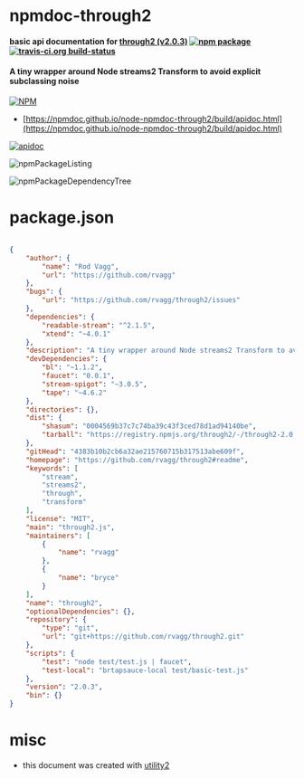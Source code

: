 # npmdoc-through2

#### basic api documentation for  [through2 (v2.0.3)](https://github.com/rvagg/through2#readme)  [![npm package](https://img.shields.io/npm/v/npmdoc-through2.svg?style=flat-square)](https://www.npmjs.org/package/npmdoc-through2) [![travis-ci.org build-status](https://api.travis-ci.org/npmdoc/node-npmdoc-through2.svg)](https://travis-ci.org/npmdoc/node-npmdoc-through2)

#### A tiny wrapper around Node streams2 Transform to avoid explicit subclassing noise

[![NPM](https://nodei.co/npm/through2.png?downloads=true&downloadRank=true&stars=true)](https://www.npmjs.com/package/through2)

- [https://npmdoc.github.io/node-npmdoc-through2/build/apidoc.html](https://npmdoc.github.io/node-npmdoc-through2/build/apidoc.html)

[![apidoc](https://npmdoc.github.io/node-npmdoc-through2/build/screenCapture.buildCi.browser.%252Ftmp%252Fbuild%252Fapidoc.html.png)](https://npmdoc.github.io/node-npmdoc-through2/build/apidoc.html)

![npmPackageListing](https://npmdoc.github.io/node-npmdoc-through2/build/screenCapture.npmPackageListing.svg)

![npmPackageDependencyTree](https://npmdoc.github.io/node-npmdoc-through2/build/screenCapture.npmPackageDependencyTree.svg)



# package.json

```json

{
    "author": {
        "name": "Rod Vagg",
        "url": "https://github.com/rvagg"
    },
    "bugs": {
        "url": "https://github.com/rvagg/through2/issues"
    },
    "dependencies": {
        "readable-stream": "^2.1.5",
        "xtend": "~4.0.1"
    },
    "description": "A tiny wrapper around Node streams2 Transform to avoid explicit subclassing noise",
    "devDependencies": {
        "bl": "~1.1.2",
        "faucet": "0.0.1",
        "stream-spigot": "~3.0.5",
        "tape": "~4.6.2"
    },
    "directories": {},
    "dist": {
        "shasum": "0004569b37c7c74ba39c43f3ced78d1ad94140be",
        "tarball": "https://registry.npmjs.org/through2/-/through2-2.0.3.tgz"
    },
    "gitHead": "4383b10b2cb6a32ae215760715b317513abe609f",
    "homepage": "https://github.com/rvagg/through2#readme",
    "keywords": [
        "stream",
        "streams2",
        "through",
        "transform"
    ],
    "license": "MIT",
    "main": "through2.js",
    "maintainers": [
        {
            "name": "rvagg"
        },
        {
            "name": "bryce"
        }
    ],
    "name": "through2",
    "optionalDependencies": {},
    "repository": {
        "type": "git",
        "url": "git+https://github.com/rvagg/through2.git"
    },
    "scripts": {
        "test": "node test/test.js | faucet",
        "test-local": "brtapsauce-local test/basic-test.js"
    },
    "version": "2.0.3",
    "bin": {}
}
```



# misc
- this document was created with [utility2](https://github.com/kaizhu256/node-utility2)
